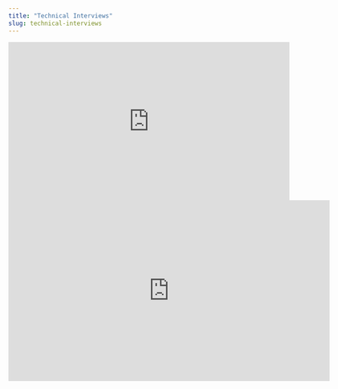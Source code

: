 ```yaml
---
title: "Technical Interviews"
slug: technical-interviews
---
```


<iframe width="560" height="315" src="https://www.youtube.com/embed/ihCGRIV9lO0" frameborder="0" allowfullscreen></iframe>

<embed src="https://s3.amazonaws.com/mgwu-misc/MS-17/Slides/Technical+Interviews.pdf" width="640" height="360" type='application/pdf'>